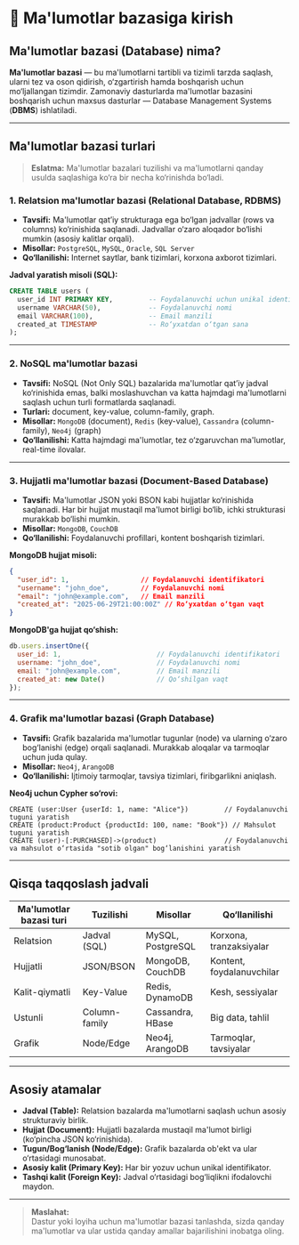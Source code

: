 # 🐘 Ma'lumotlar bazasiga kirish

## Ma'lumotlar bazasi (Database) nima?

**Ma'lumotlar bazasi** — bu ma'lumotlarni tartibli va tizimli tarzda saqlash, ularni tez va oson qidirish, o‘zgartirish hamda boshqarish uchun mo‘ljallangan tizimdir. Zamonaviy dasturlarda ma'lumotlar bazasini boshqarish uchun maxsus dasturlar — Database Management Systems (**DBMS**) ishlatiladi.

---

## Ma'lumotlar bazasi turlari

> **Eslatma:** Ma'lumotlar bazalari tuzilishi va ma'lumotlarni qanday usulda saqlashiga ko‘ra bir necha ko‘rinishda bo‘ladi.

### 1. Relatsion ma'lumotlar bazasi (Relational Database, RDBMS)

- **Tavsifi:** Ma'lumotlar qatʼiy strukturaga ega bo‘lgan jadvallar (rows va columns) ko‘rinishida saqlanadi. Jadvallar o‘zaro aloqador bo‘lishi mumkin (asosiy kalitlar orqali).
- **Misollar:** `PostgreSQL`, `MySQL`, `Oracle`, `SQL Server`
- **Qo‘llanilishi:** Internet saytlar, bank tizimlari, korxona axborot tizimlari.

**Jadval yaratish misoli (SQL):**
```sql
CREATE TABLE users (
  user_id INT PRIMARY KEY,         -- Foydalanuvchi uchun unikal identifikator
  username VARCHAR(50),            -- Foydalanuvchi nomi
  email VARCHAR(100),              -- Email manzili
  created_at TIMESTAMP             -- Ro‘yxatdan o‘tgan sana
);
```

---

### 2. NoSQL ma'lumotlar bazasi

- **Tavsifi:** NoSQL (Not Only SQL) bazalarida ma'lumotlar qatʼiy jadval ko‘rinishida emas, balki moslashuvchan va katta hajmdagi ma'lumotlarni saqlash uchun turli formatlarda saqlanadi.
- **Turlari:** document, key-value, column-family, graph.
- **Misollar:** `MongoDB` (document), `Redis` (key-value), `Cassandra` (column-family), `Neo4j` (graph)
- **Qo‘llanilishi:** Katta hajmdagi ma'lumotlar, tez o‘zgaruvchan ma'lumotlar, real-time ilovalar.

---

### 3. Hujjatli ma'lumotlar bazasi (Document-Based Database)

- **Tavsifi:** Ma'lumotlar JSON yoki BSON kabi hujjatlar ko‘rinishida saqlanadi. Har bir hujjat mustaqil ma'lumot birligi bo‘lib, ichki strukturasi murakkab bo‘lishi mumkin.
- **Misollar:** `MongoDB`, `CouchDB`
- **Qo‘llanilishi:** Foydalanuvchi profillari, kontent boshqarish tizimlari.

**MongoDB hujjat misoli:**
```json
{
  "user_id": 1,                  // Foydalanuvchi identifikatori
  "username": "john_doe",        // Foydalanuvchi nomi
  "email": "john@example.com",   // Email manzili
  "created_at": "2025-06-29T21:00:00Z" // Ro‘yxatdan o‘tgan vaqt
}
```

**MongoDB'ga hujjat qo‘shish:**
```javascript
db.users.insertOne({
  user_id: 1,                        // Foydalanuvchi identifikatori
  username: "john_doe",              // Foydalanuvchi nomi
  email: "john@example.com",         // Email manzili
  created_at: new Date()             // Qo‘shilgan vaqt
});
```

---

### 4. Grafik ma'lumotlar bazasi (Graph Database)

- **Tavsifi:** Grafik bazalarida ma'lumotlar tugunlar (node) va ularning o‘zaro bog‘lanishi (edge) orqali saqlanadi. Murakkab aloqalar va tarmoqlar uchun juda qulay.
- **Misollar:** `Neo4j`, `ArangoDB`
- **Qo‘llanilishi:** Ijtimoiy tarmoqlar, tavsiya tizimlari, firibgarlikni aniqlash.

**Neo4j uchun Cypher so‘rovi:**
```cypher
CREATE (user:User {userId: 1, name: "Alice"})         // Foydalanuvchi tuguni yaratish
CREATE (product:Product {productId: 100, name: "Book"}) // Mahsulot tuguni yaratish
CREATE (user)-[:PURCHASED]->(product)                 // Foydalanuvchi va mahsulot o‘rtasida "sotib olgan" bog‘lanishini yaratish
```

---

## Qisqa taqqoslash jadvali

| Ma'lumotlar bazasi turi | Tuzilishi         | Misollar              | Qo‘llanilishi              |
|-------------------------|-------------------|-----------------------|----------------------------|
| Relatsion               | Jadval (SQL)      | MySQL, PostgreSQL     | Korxona, tranzaksiyalar    |
| Hujjatli                | JSON/BSON         | MongoDB, CouchDB      | Kontent, foydalanuvchilar  |
| Kalit-qiymatli          | Key-Value         | Redis, DynamoDB       | Kesh, sessiyalar           |
| Ustunli                 | Column-family     | Cassandra, HBase      | Big data, tahlil           |
| Grafik                  | Node/Edge         | Neo4j, ArangoDB       | Tarmoqlar, tavsiyalar      |

---

## Asosiy atamalar

- **Jadval (Table):** Relatsion bazalarda ma'lumotlarni saqlash uchun asosiy strukturaviy birlik.
- **Hujjat (Document):** Hujjatli bazalarda mustaqil ma'lumot birligi (ko‘pincha JSON ko‘rinishida).
- **Tugun/Bog‘lanish (Node/Edge):** Grafik bazalarda ob'ekt va ular o‘rtasidagi munosabat.
- **Asosiy kalit (Primary Key):** Har bir yozuv uchun unikal identifikator.
- **Tashqi kalit (Foreign Key):** Jadval o‘rtasidagi bog‘liqlikni ifodalovchi maydon.

---

> **Maslahat:**  
> Dastur yoki loyiha uchun ma'lumotlar bazasi tanlashda, sizda qanday ma'lumotlar va ular ustida qanday amallar bajarilishini inobatga oling.